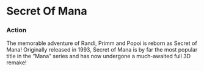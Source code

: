 # Secret Of Mana

### Action

The memorable adventure of Randi, Primm and Popoi is reborn as Secret of Mana! Originally released in 1993, Secret of Mana is by far the most popular title in the “Mana” series and has now undergone a much-awaited full 3D remake!